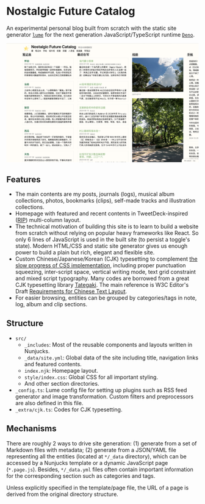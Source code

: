# Nostalgic Future Catalog

An experimental personal blog built from scratch with the static site generator [`lume`](https://lume.land) for the next generation JavaScript/TypeScript runtime [`Deno`](https://deno.com).

![Screenshot](screenshot.png)

## Features
- The main contents are my posts, journals (logs), musical album collections, photos, bookmarks (clips), self-made tracks and illustration collections.
- Homepage with featured and recent contents in TweetDeck-inspired ([RIP](https://bymattruff.com/2023/08/16/rip-tweetdeck-2008-2023/)) multi-column layout.
- The technical motivation of building this site is to learn to build a website from scratch without relying on popular heavy frameworks like React. So only 6 lines of JavaScript is used in the built site (to persist a toggle's state). Modern HTML/CSS and static site generator gives us enough power to build a plain but rich, elegant and flexible site.
- Custom Chinese/Japanese/Korean (CJK) typesetting to complement [the slow progress of CSS implementation](https://wpt.fyi/results/css/css-text/text-spacing-trim?label=experimental&label=master&aligned), including proper punctuation squeezing, inter-script space, vertical writing mode, text grid constraint and mixed script typography. Many codes are borrowed from a great CJK typesetting library [Tategaki](https://github.com/Denkiame/Tategaki). The main reference is W3C Editor's Draft [Requirements for Chinese Text Layout](https://www.w3.org/International/clreq/).
- For easier browsing, entities can be grouped by categories/tags in note, log, album and clip sections.

## Structure
- `src/`
  - `_includes`: Most of the reusable components and layouts written in Nunjucks.
  - `_data/site.yml`: Global data of the site including title, navigation links and featured contents.
  - `index.njk`: Homepage layout.
  - `style/index.css`: Global CSS for all important styling.
  - And other section directories.
- `_config.ts`: Lume config file for setting up plugins such as RSS feed generator and image transformation. Custom filters and preprocessors are also defined in this file.
- `_extra/cjk.ts`: Codes for CJK typesetting.

## Mechanisms
There are roughly 2 ways to drive site generation: (1) generate from a set of Markdown files with metadata; (2) generate from a JSON/YAML file representing all the entities (located at `*/_data` directory), which can be accessed by a Nunjucks template or a dynamic JavaScript page (`*.page.js`). Besides, `*/_data.yml` files often contain important information for the corresponding section such as categories and tags.

Unless explicitly specified in the template/page file, the URL of a page is derived from the original directory structure.
